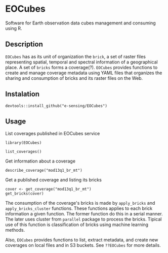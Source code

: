 # EOCubes
Software for Earth observation data cubes management and consuming using R.

## Description
`EOCubes` has as its unit of organization the `brick`, a set of raster files representing spatial, temporal and spectral information of a geographical place. A set of `bricks` forms a coverage(?). `EOCubes` provides functions to create and manage coverage metadata using YAML files that organizes the sharing and consumption of bricks and its raster files on the Web.

## Instalation
```
devtools::install_github("e-sensing/EOCubes")
```

## Usage

List coverages published in EOCubes service
```
library(EOCubes)

list_coverages()
```

Get information about a coverage
```
describe_coverage("mod13q1_br_mt")
```

Get a published coverage and listing its bricks
```
cover <- get_coverage("mod13q1_br_mt")
get_bricks(cover)
```

The consumption of the coverage's bricks is made by `apply_bricks` and `apply_bricks_cluster` functions. These functions applies to each brick information a given function. The former function do this in a serial manner. The later uses cluster from `parallel` package to process the bricks. Tipical use of this function is classification of bricks using machine learning methods.

Also, `EOCubes` provides functions to list, extract metadata, and create new coverages on local files and in S3 buckets.
See `??EOCubes` for more details.
